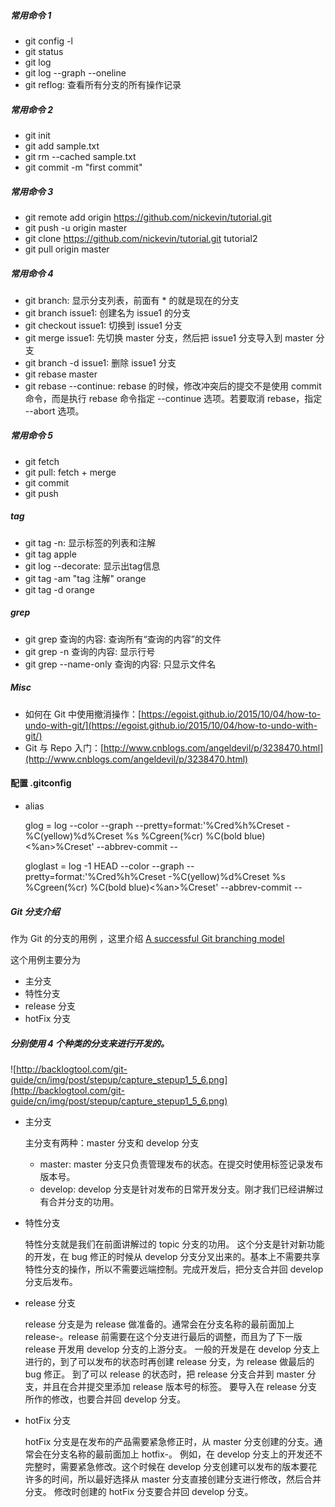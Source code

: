 ##### 常用命令 1
* git config -l
* git status
* git log
* git log --graph --oneline
* git reflog: 查看所有分支的所有操作记录

##### 常用命令 2
* git init
* git add sample.txt
* git rm --cached sample.txt
* git commit -m "first commit"

##### 常用命令 3
* git remote add origin https://github.com/nickevin/tutorial.git
* git push -u origin master
* git clone https://github.com/nickevin/tutorial.git tutorial2
* git pull origin master

##### 常用命令 4
* git branch: 显示分支列表，前面有 * 的就是现在的分支
* git branch issue1: 创建名为 issue1 的分支
* git checkout issue1: 切换到 issue1 分支
* git merge issue1: 先切换 master 分支，然后把 issue1 分支导入到 master 分支
* git branch -d issue1: 删除 issue1 分支
* git rebase master
* git rebase --continue: rebase 的时候，修改冲突后的提交不是使用 commit 命令，而是执行 rebase 命令指定 --continue 选项。若要取消 rebase，指定 --abort 选项。

##### 常用命令 5
* git fetch
* git pull: fetch + merge
* git commit
* git push

##### tag
* git tag -n: 显示标签的列表和注解
* git tag apple
* git log --decorate: 显示出tag信息
* git tag -am "tag 注解" orange
* git tag -d orange

##### grep
* git grep 查询的内容: 查询所有“查询的内容”的文件
* git grep -n 查询的内容: 显示行号
* git grep --name-only 查询的内容: 只显示文件名

##### Misc
* 如何在 Git 中使用撤消操作：[https://egoist.github.io/2015/10/04/how-to-undo-with-git/](https://egoist.github.io/2015/10/04/how-to-undo-with-git/)
* Git 与 Repo 入门：[http://www.cnblogs.com/angeldevil/p/3238470.html](http://www.cnblogs.com/angeldevil/p/3238470.html)

#### 配置 .gitconfig

* alias

     glog = log --color --graph --pretty=format:'%Cred%h%Creset -%C(yellow)%d%Creset %s %Cgreen(%cr) %C(bold blue)<%an>%Creset' --abbrev-commit --
     
    gloglast = log -1 HEAD --color --graph --pretty=format:'%Cred%h%Creset -%C(yellow)%d%Creset %s %Cgreen(%cr) %C(bold blue)<%an>%Creset' --abbrev-commit --

##### Git 分支介绍

作为 Git 的分支的用例 ，这里介绍 [A successful Git branching model](http://nvie.com/posts/a-successful-git-branching-model/)

这个用例主要分为
* 主分支
* 特性分支
* release 分支
* hotFix 分支

##### 分别使用 4 个种类的分支来进行开发的。
![http://backlogtool.com/git-guide/cn/img/post/stepup/capture_stepup1_5_6.png](http://backlogtool.com/git-guide/cn/img/post/stepup/capture_stepup1_5_6.png)

* 主分支
    
  主分支有两种：master 分支和 develop 分支
  * master: master 分支只负责管理发布的状态。在提交时使用标签记录发布版本号。
  * develop: develop 分支是针对发布的日常开发分支。刚才我们已经讲解过有合并分支的功用。

* 特性分支

  特性分支就是我们在前面讲解过的 topic 分支的功用。
  这个分支是针对新功能的开发，在 bug 修正的时候从 develop 分支分叉出来的。基本上不需要共享特性分支的操作，所以不需要远端控制。完成开发后，把分支合并回 develop 分支后发布。
  
* release 分支

  release 分支是为 release 做准备的。通常会在分支名称的最前面加上 release-。release 前需要在这个分支进行最后的调整，而且为了下一版 release 开发用 develop 分支的上游分支。
  一般的开发是在 develop 分支上进行的，到了可以发布的状态时再创建 release 分支，为 release 做最后的 bug 修正。
  到了可以 release 的状态时，把 release 分支合并到 master 分支，并且在合并提交里添加 release 版本号的标签。
  要导入在 release 分支所作的修改，也要合并回 develop 分支。

* hotFix 分支

  hotFix 分支是在发布的产品需要紧急修正时，从 master 分支创建的分支。通常会在分支名称的最前面加上 hotfix-。
  例如，在 develop 分支上的开发还不完整时，需要紧急修改。这个时候在 develop 分支创建可以发布的版本要花许多的时间，所以最好选择从 master 分支直接创建分支进行修改，然后合并分支。
  修改时创建的 hotFix 分支要合并回 develop 分支。 
  
  
  
  
  
  
